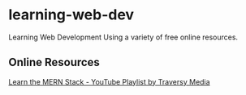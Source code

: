 # learning-web-dev

Learning Web Development Using a variety of free online resources.

## Online Resources

[Learn the MERN Stack - YouTube Playlist by Traversy Media](https://www.youtube.com/playlist?list=PLillGF-RfqbbiTGgA77tGO426V3hRF9iE)

